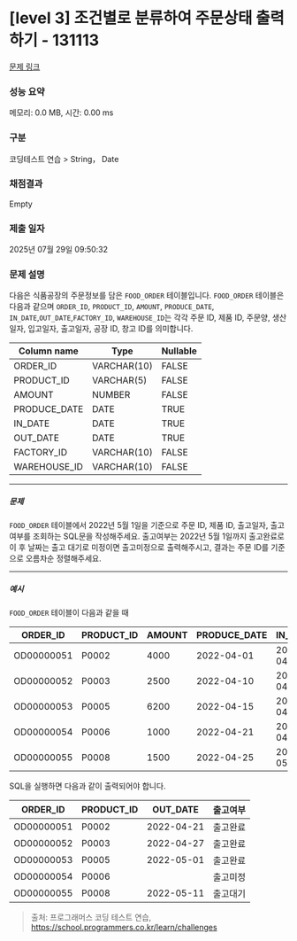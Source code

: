 # [level 3] 조건별로 분류하여 주문상태 출력하기 - 131113 

[문제 링크](https://school.programmers.co.kr/learn/courses/30/lessons/131113) 

### 성능 요약

메모리: 0.0 MB, 시간: 0.00 ms

### 구분

코딩테스트 연습 > String， Date

### 채점결과

Empty

### 제출 일자

2025년 07월 29일 09:50:32

### 문제 설명

<p>다음은 식품공장의 주문정보를 담은 <code>FOOD_ORDER</code> 테이블입니다. <code>FOOD_ORDER</code> 테이블은 다음과 같으며 <code>ORDER_ID</code>, <code>PRODUCT_ID</code>, <code>AMOUNT</code>, <code>PRODUCE_DATE</code>, <code>IN_DATE</code>,<code>OUT_DATE</code>,<code>FACTORY_ID</code>, <code>WAREHOUSE_ID</code>는 각각 주문 ID, 제품 ID, 주문양, 생산일자, 입고일자, 출고일자, 공장 ID, 창고 ID를 의미합니다.</p>
<table class="table">
        <thead><tr>
<th>Column name</th>
<th>Type</th>
<th>Nullable</th>
</tr>
</thead>
        <tbody><tr>
<td>ORDER_ID</td>
<td>VARCHAR(10)</td>
<td>FALSE</td>
</tr>
<tr>
<td>PRODUCT_ID</td>
<td>VARCHAR(5)</td>
<td>FALSE</td>
</tr>
<tr>
<td>AMOUNT</td>
<td>NUMBER</td>
<td>FALSE</td>
</tr>
<tr>
<td>PRODUCE_DATE</td>
<td>DATE</td>
<td>TRUE</td>
</tr>
<tr>
<td>IN_DATE</td>
<td>DATE</td>
<td>TRUE</td>
</tr>
<tr>
<td>OUT_DATE</td>
<td>DATE</td>
<td>TRUE</td>
</tr>
<tr>
<td>FACTORY_ID</td>
<td>VARCHAR(10)</td>
<td>FALSE</td>
</tr>
<tr>
<td>WAREHOUSE_ID</td>
<td>VARCHAR(10)</td>
<td>FALSE</td>
</tr>
</tbody>
      </table>
<hr>

<h5>문제</h5>

<p><code>FOOD_ORDER</code> 테이블에서 2022년 5월 1일을 기준으로 주문 ID, 제품 ID, 출고일자, 출고여부를 조회하는 SQL문을 작성해주세요. 출고여부는 2022년 5월 1일까지 출고완료로 이 후 날짜는 출고 대기로 미정이면 출고미정으로 출력해주시고, 결과는 주문 ID를 기준으로 오름차순 정렬해주세요.</p>

<hr>

<h5>예시</h5>

<p><code>FOOD_ORDER</code> 테이블이 다음과 같을 때</p>
<table class="table">
        <thead><tr>
<th>ORDER_ID</th>
<th>PRODUCT_ID</th>
<th>AMOUNT</th>
<th>PRODUCE_DATE</th>
<th>IN_DATE</th>
<th>OUT_DATE</th>
<th>FACTORY_ID</th>
<th>WAREHOUSE_ID</th>
</tr>
</thead>
        <tbody><tr>
<td>OD00000051</td>
<td>P0002</td>
<td>4000</td>
<td>2022-04-01</td>
<td>2022-04-21</td>
<td>2022-04-21</td>
<td>FT19970003</td>
<td>WH0005</td>
</tr>
<tr>
<td>OD00000052</td>
<td>P0003</td>
<td>2500</td>
<td>2022-04-10</td>
<td>2022-04-27</td>
<td>2022-04-27</td>
<td>FT19970003</td>
<td>WH0006</td>
</tr>
<tr>
<td>OD00000053</td>
<td>P0005</td>
<td>6200</td>
<td>2022-04-15</td>
<td>2022-04-30</td>
<td>2022-05-01</td>
<td>FT19940003</td>
<td>WH0003</td>
</tr>
<tr>
<td>OD00000054</td>
<td>P0006</td>
<td>1000</td>
<td>2022-04-21</td>
<td>2022-04-30</td>
<td>NULL</td>
<td>FT19940003</td>
<td>WH0009</td>
</tr>
<tr>
<td>OD00000055</td>
<td>P0008</td>
<td>1500</td>
<td>2022-04-25</td>
<td>2022-05-11</td>
<td>2022-05-11</td>
<td>FT19980003</td>
<td>WH0009</td>
</tr>
</tbody>
      </table>
<p>SQL을 실행하면 다음과 같이 출력되어야 합니다.</p>
<table class="table">
        <thead><tr>
<th>ORDER_ID</th>
<th>PRODUCT_ID</th>
<th>OUT_DATE</th>
<th>출고여부</th>
</tr>
</thead>
        <tbody><tr>
<td>OD00000051</td>
<td>P0002</td>
<td>2022-04-21</td>
<td>출고완료</td>
</tr>
<tr>
<td>OD00000052</td>
<td>P0003</td>
<td>2022-04-27</td>
<td>출고완료</td>
</tr>
<tr>
<td>OD00000053</td>
<td>P0005</td>
<td>2022-05-01</td>
<td>출고완료</td>
</tr>
<tr>
<td>OD00000054</td>
<td>P0006</td>
<td></td>
<td>출고미정</td>
</tr>
<tr>
<td>OD00000055</td>
<td>P0008</td>
<td>2022-05-11</td>
<td>출고대기</td>
</tr>
</tbody>
      </table>

> 출처: 프로그래머스 코딩 테스트 연습, https://school.programmers.co.kr/learn/challenges